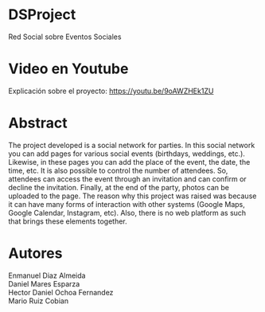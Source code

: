 # DSProject
Red Social sobre Eventos Sociales

# Video en Youtube
Explicación sobre el proyecto: https://youtu.be/9oAWZHEk1ZU

# Abstract

The project developed is a social network for parties. In
this social network you can add pages for various social events
(birthdays, weddings, etc.). Likewise, in these pages you can add the
place of the event, the date, the time, etc. It is also possible to control
the number of attendees. So, attendees can access the event through
an invitation and can confirm or decline the invitation. Finally, at the
end of the party, photos can be uploaded to the page. The reason why
this project was raised was because it can have many forms of
interaction with other systems (Google Maps, Google Calendar,
Instagram, etc). Also, there is no web platform as such that brings
these elements together.


# Autores
Enmanuel Diaz Almeida
<br>
Daniel Mares Esparza
<br>
Hector Daniel Ochoa Fernandez
<br>
Mario Ruiz Cobian
